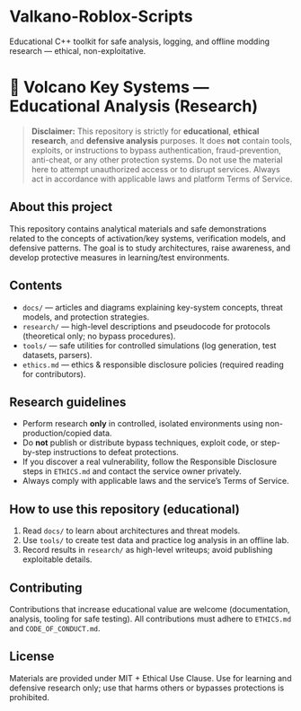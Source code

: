 # Valkano-Roblox-Scripts
Educational C++ toolkit for safe analysis, logging, and offline modding research — ethical, non-exploitative.
# 🔎 Volcano Key Systems — Educational Analysis (Research)

> **Disclaimer:** This repository is strictly for **educational**, **ethical research**, and **defensive analysis** purposes. It does **not** contain tools, exploits, or instructions to bypass authentication, fraud-prevention, anti-cheat, or any other protection systems. Do not use the material here to attempt unauthorized access or to disrupt services. Always act in accordance with applicable laws and platform Terms of Service.

## About this project
This repository contains analytical materials and safe demonstrations related to the concepts of activation/key systems, verification models, and defensive patterns. The goal is to study architectures, raise awareness, and develop protective measures in learning/test environments.

## Contents
- `docs/` — articles and diagrams explaining key-system concepts, threat models, and protection strategies.  
- `research/` — high-level descriptions and pseudocode for protocols (theoretical only; no bypass procedures).  
- `tools/` — safe utilities for controlled simulations (log generation, test datasets, parsers).  
- `ethics.md` — ethics & responsible disclosure policies (required reading for contributors).

## Research guidelines
- Perform research **only** in controlled, isolated environments using non-production/copied data.  
- Do **not** publish or distribute bypass techniques, exploit code, or step-by-step instructions to defeat protections.  
- If you discover a real vulnerability, follow the Responsible Disclosure steps in `ETHICS.md` and contact the service owner privately.  
- Always comply with applicable laws and the service’s Terms of Service.

## How to use this repository (educational)
1. Read `docs/` to learn about architectures and threat models.  
2. Use `tools/` to create test data and practice log analysis in an offline lab.  
3. Record results in `research/` as high-level writeups; avoid publishing exploitable details.

## Contributing
Contributions that increase educational value are welcome (documentation, analysis, tooling for safe testing). All contributions must adhere to `ETHICS.md` and `CODE_OF_CONDUCT.md`.

## License
Materials are provided under MIT + Ethical Use Clause. Use for learning and defensive research only; use that harms others or bypasses protections is prohibited.
